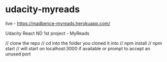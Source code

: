 # udacity-myreads

live - https://madbence-myreads.herokuapp.com/

Udacity React ND 1st project  - MyReads

// clone the repo
// cd into the folder you cloned it into
// npm install
// npm start
// will start on localhost:3000 if available or prompt to accept an unused port

